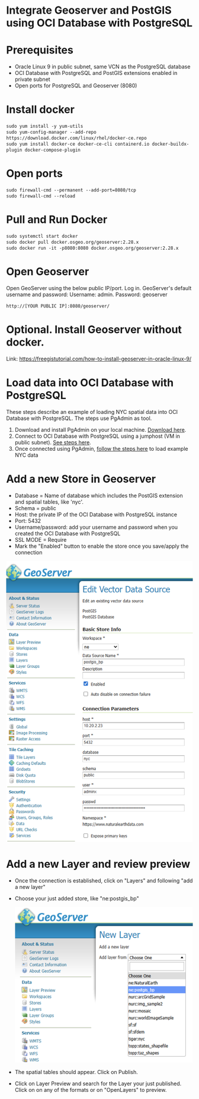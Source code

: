 # Integrate Geoserver and PostGIS using OCI Database with PostgreSQL

# Prerequisites
- Oracle Linux 9 in public subnet, same VCN as the PostgreSQL database
- OCI Database with PostgreSQL and PostGIS extensions enabled in private subnet
- Open ports for PostgreSQL and Geoserver (8080)


# Install docker
```
sudo yum install -y yum-utils  
sudo yum-config-manager --add-repo https://download.docker.com/linux/rhel/docker-ce.repo
sudo yum install docker-ce docker-ce-cli containerd.io docker-buildx-plugin docker-compose-plugin
```

# Open ports
```
sudo firewall-cmd --permanent --add-port=8080/tcp
sudo firewall-cmd --reload
```

# Pull and Run Docker
```
sudo systemctl start docker
sudo docker pull docker.osgeo.org/geoserver:2.28.x
sudo docker run -it -p8080:8080 docker.osgeo.org/geoserver:2.28.x
```
# Open Geoserver
Open GeoServer using the below public IP/port. Log in. GeoServer's default username and password: Username: admin. Password: geoserver
```
http://[YOUR PUBLIC IP]:8080/geoserver/
```

# Optional. Install Geoserver without docker.
Link: https://freegistutorial.com/how-to-install-geoserver-in-oracle-linux-9/

# Load data into OCI Database with PostgreSQL
These steps describe an example of loading NYC spatial data into OCI Database with PostgreSQL. The steps use PgAdmin as tool.

1. Download and install PgAdmin on your local machine. [Download here](https://www.pgadmin.org/).
2. Connect to OCI Database with PostgreSQL using a jumphost (VM in public subnet). [See steps here](https://docs.oracle.com/en/learn/postgresql-pgadmin4-connection/index.html).
3. Once connected using PgAdmin, [follow the steps here](https://postgis.net/workshops/postgis-intro/loading_data.html) to load example NYC data

# Add a new Store in Geoserver
- Database = Name of database which includes the PostGIS extension and spatial tables, like 'nyc'.
- Schema = public
- Host: the private IP of the OCI Database with PostgreSQL instance
- Port: 5432
- Username/password: add your username and password when you created the OCI Database with PostgreSQL
- SSL MODE = Require
- Mark the "Enabled" button to enable the store once you save/apply the connection

 ![image](images/img_2_geo.png)
 
# Add a new Layer and review preview
- Once the connection is established, click on "Layers" and following "add a new layer"
- Choose your just added store, like "ne:postgis_bp"

  ![image](images/img_1_geo.png)
  
- The spatial tables should appear. Click on Publish.
- Click on Layer Preview and search for the Layer your just published. Click on on any of the formats or on "OpenLayers" to preview.